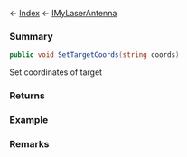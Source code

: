 ← [Index](Api-Index) ← [IMyLaserAntenna](Sandbox.ModAPI.Ingame.IMyLaserAntenna)

### Summary

```csharp
public void SetTargetCoords(string coords)
```

Set coordinates of target

### Returns

### Example

### Remarks

